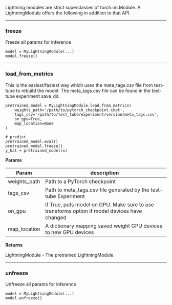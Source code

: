 Lightning modules are strict superclasses of torch.nn.Module. A LightningModule offers the following in addition to that API.

---    
### freeze 
Freeze all params for inference
```{.python}
model = MyLightningModule(...)
model.freeze()
```

---    
### load_from_metrics
This is the easiest/fastest way which uses the meta_tags.csv file from test-tube to rebuild the model.
The meta_tags.csv file can be found in the test-tube experiment save_dir.       

```{.python}
pretrained_model = MyLightningModule.load_from_metrics(
    weights_path='/path/to/pytorch_checkpoint.ckpt',
    tags_csv='/path/to/test_tube/experiment/version/meta_tags.csv',
    on_gpu=True,
    map_location=None
)
    
# predict
pretrained_model.eval()
pretrained_model.freeze()
y_hat = pretrained_model(x)
```

**Params**    

| Param  | description  |
|---|---|
|  weights_path | Path to a PyTorch checkpoint  |
|  tags_csv | Path to meta_tags.csv file generated by the test-tube Experiment  |
|  on_gpu | if True, puts model on GPU. Make sure to use transforms option if model devices have changed  |
|  map_location | A dictionary mapping saved weight GPU devices to new GPU devices |

**Returns**    

LightningModule - The pretrained LightningModule

---    
### unfreeze 
Unfreeze all params for inference
```{.python}
model = MyLightningModule(...)
model.unfreeze()
```

